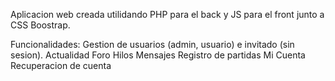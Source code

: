 Aplicacion web creada utilidando PHP para el back y JS para el front junto a CSS Boostrap.

Funcionalidades:
  Gestion de usuarios (admin, usuario) e invitado (sin sesion).
  Actualidad
  Foro
    Hilos
    Mensajes
  Registro de partidas
  Mi Cuenta
  Recuperacion de cuenta
